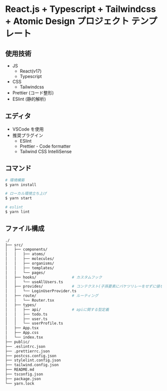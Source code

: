 # React.js + Typescript + Tailwindcss + Atomic Design プロジェクト テンプレート

## 使用技術

- JS
  - React(v17)
  - Typescript
- CSS
  - Tailwindcss
- Prettier (コード整形)
- ESlint (静的解析)

## エディタ

- VSCode を使用
- 推奨プラグイン
  - ESlint
  - Prettier - Code formatter
  - Tailwind CSS IntelliSense

## コマンド

```sh
# 環境構築
$ yarn install

# ローカル環境立ち上げ
$ yarn start

# eslint
$ yarn lint
```

## ファイル構成

```sh
./
├── src/
│   ├── components/
│   │   ├── atoms/
│   │   ├── molecules/
│   │   ├── organisms/
│   │   ├── templates/
│   │   └── pages/
│   ├── hooks/                # カスタムフック
│   │   └── useAllUsers.ts
│   ├── provides/             # コンテクスト(子孫要素にバケツリレーをせずに値を渡す)
│   │   └── LoginUserProvider.ts
│   ├── route/                # ルーティング
│   │   └── Router.tsx
│   ├── types/
│   │   ├── api/              # apiに関する型定義
│   │   ├── todo.ts
│   │   ├── user.ts
│   │   └── userProfile.ts
│   ├── App.tsx
│   ├── App.css
│   └── index.tsx
├── public/
├── .eslintrc.json
├── .prettierrc.json
├── postcss.config.json
├── stylelint.config.json
├── tailwind.config.json
├── README.md
├── tsconfig.json
├── package.json
└── yarn.lock
```
